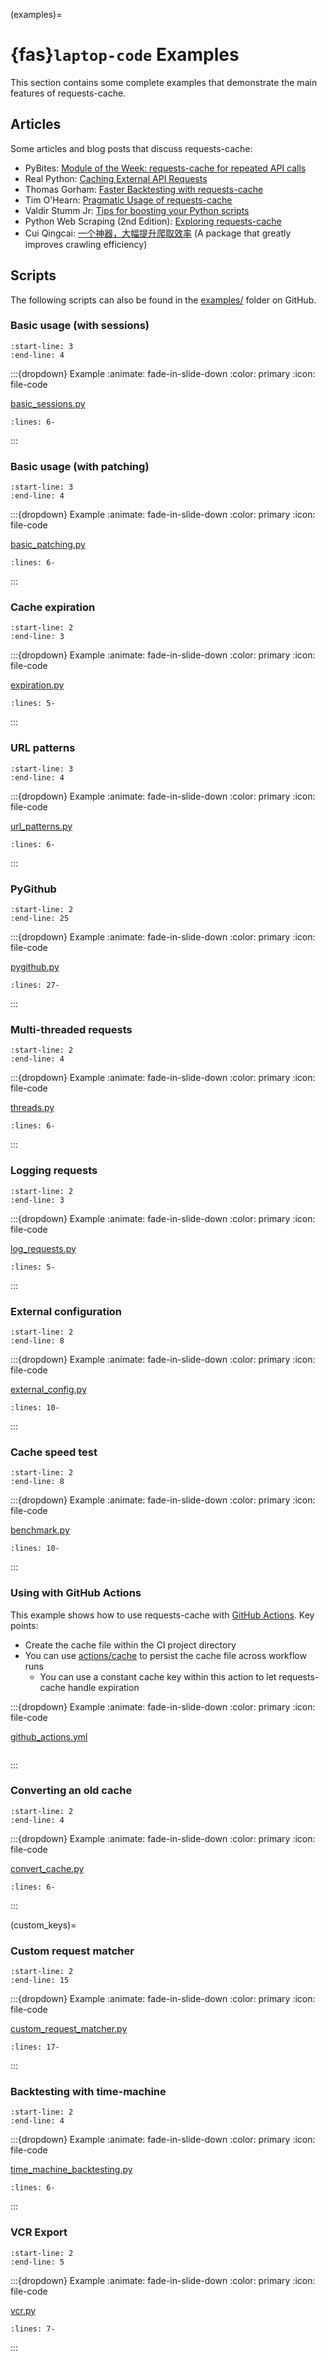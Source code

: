 (examples)=
# {fas}`laptop-code` Examples
This section contains some complete examples that demonstrate the main features of requests-cache.

## Articles
Some articles and blog posts that discuss requests-cache:

* PyBites: [Module of the Week: requests-cache for repeated API calls](https://pybit.es/articles/requests-cache/)
* Real Python: [Caching External API Requests](https://realpython.com/blog/python/caching-external-api-requests)
* Thomas Gorham: [Faster Backtesting with requests-cache](https://www.mntn.dev/blog/requests-cache)
* Tim O'Hearn: [Pragmatic Usage of requests-cache](https://www.tjohearn.com/2018/02/12/pragmatic-usage-of-requests-cache/)
* Valdir Stumm Jr: [Tips for boosting your Python scripts](https://stummjr.org/post/building-scripts-in-python/)
* Python Web Scraping (2nd Edition): [Exploring requests-cache](https://learning.oreilly.com/library/view/python-web-scraping/9781786462589/3fad0dcc-445b-49a4-8d5e-ba5e1ff8e3bb.xhtml)
* Cui Qingcai: [一个神器，大幅提升爬取效率](https://cuiqingcai.com/36052.html) (A package that greatly improves crawling efficiency)

<!--
Explicit line numbers are added below to include the module docstring in the main doc, and put the
rest of the module contents in a dropdown box.
TODO: It might be nice to have a custom extension to do this automatically.
-->
## Scripts
The following scripts can also be found in the
[examples/](https://github.com/requests-cache/requests-cache/tree/main/examples) folder on GitHub.

### Basic usage (with sessions)
```{include} ../examples/basic_sessions.py
:start-line: 3
:end-line: 4
```

:::{dropdown} Example
:animate: fade-in-slide-down
:color: primary
:icon: file-code

[basic_sessions.py](https://github.com/requests-cache/requests-cache/blob/main/examples/basic_sessions.py)
```{literalinclude} ../examples/basic_sessions.py
:lines: 6-
```
:::

### Basic usage (with patching)
```{include} ../examples/basic_patching.py
:start-line: 3
:end-line: 4
```

:::{dropdown} Example
:animate: fade-in-slide-down
:color: primary
:icon: file-code

[basic_patching.py](https://github.com/requests-cache/requests-cache/blob/main/examples/basic_patching.py)
```{literalinclude} ../examples/basic_patching.py
:lines: 6-
```
:::

### Cache expiration
```{include} ../examples/expiration.py
:start-line: 2
:end-line: 3
```

:::{dropdown} Example
:animate: fade-in-slide-down
:color: primary
:icon: file-code

[expiration.py](https://github.com/requests-cache/requests-cache/blob/main/examples/expiration.py)
```{literalinclude} ../examples/expiration.py
:lines: 5-
```
:::

### URL patterns
```{include} ../examples/url_patterns.py
:start-line: 3
:end-line: 4
```

:::{dropdown} Example
:animate: fade-in-slide-down
:color: primary
:icon: file-code

[url_patterns.py](https://github.com/requests-cache/requests-cache/blob/main/examples/url_patterns.py)
```{literalinclude} ../examples/url_patterns.py
:lines: 6-
```
:::

### PyGithub
```{include} ../examples/pygithub.py
:start-line: 2
:end-line: 25
```

:::{dropdown} Example
:animate: fade-in-slide-down
:color: primary
:icon: file-code

[pygithub.py](https://github.com/requests-cache/requests-cache/blob/main/examples/pygithub.py)
```{literalinclude} ../examples/pygithub.py
:lines: 27-
```
:::

### Multi-threaded requests
```{include} ../examples/threads.py
:start-line: 2
:end-line: 4
```

:::{dropdown} Example
:animate: fade-in-slide-down
:color: primary
:icon: file-code

[threads.py](https://github.com/requests-cache/requests-cache/blob/main/examples/threads.py)
```{literalinclude} ../examples/threads.py
:lines: 6-
```
:::

### Logging requests
```{include} ../examples/log_requests.py
:start-line: 2
:end-line: 3
```

:::{dropdown} Example
:animate: fade-in-slide-down
:color: primary
:icon: file-code

[log_requests.py](https://github.com/requests-cache/requests-cache/blob/main/examples/log_requests.py)
```{literalinclude} ../examples/log_requests.py
:lines: 5-
```
:::

### External configuration
```{include} ../examples/external_config.py
:start-line: 2
:end-line: 8
```

:::{dropdown} Example
:animate: fade-in-slide-down
:color: primary
:icon: file-code

[external_config.py](https://github.com/requests-cache/requests-cache/blob/main/examples/external_config.py)
```{literalinclude} ../examples/external_config.py
:lines: 10-
```
:::

### Cache speed test
```{include} ../examples/benchmark.py
:start-line: 2
:end-line: 8
```

:::{dropdown} Example
:animate: fade-in-slide-down
:color: primary
:icon: file-code

[benchmark.py](https://github.com/requests-cache/requests-cache/blob/main/examples/benchmark.py)
```{literalinclude} ../examples/benchmark.py
:lines: 10-
```
:::

### Using with GitHub Actions
This example shows how to use requests-cache with [GitHub Actions](https://docs.github.com/en/actions).
Key points:
* Create the cache file within the CI project directory
* You can use [actions/cache](https://github.com/actions/cache) to persist the cache file across
  workflow runs
    * You can use a constant cache key within this action to let requests-cache handle expiration


:::{dropdown} Example
:animate: fade-in-slide-down
:color: primary
:icon: file-code

[github_actions.yml](https://github.com/requests-cache/requests-cache/blob/main/examples/github_actions.yml)
```{literalinclude} ../examples/github_actions.yml
```
:::

### Converting an old cache
```{include} ../examples/convert_cache.py
:start-line: 2
:end-line: 4
```

:::{dropdown} Example
:animate: fade-in-slide-down
:color: primary
:icon: file-code

[convert_cache.py](https://github.com/requests-cache/requests-cache/blob/main/examples/convert_cache.py)
```{literalinclude} ../examples/convert_cache.py
:lines: 6-
```
:::

(custom_keys)=
### Custom request matcher
```{include} ../examples/custom_request_matcher.py
:start-line: 2
:end-line: 15
```

:::{dropdown} Example
:animate: fade-in-slide-down
:color: primary
:icon: file-code

[custom_request_matcher.py](https://github.com/requests-cache/requests-cache/blob/main/examples/custom_request_matcher.py)
```{literalinclude} ../examples/custom_request_matcher.py
:lines: 17-
```
:::


### Backtesting with time-machine
```{include} ../examples/time_machine_backtesting.py
:start-line: 2
:end-line: 4
```

:::{dropdown} Example
:animate: fade-in-slide-down
:color: primary
:icon: file-code

[time_machine_backtesting.py](https://github.com/requests-cache/requests-cache/blob/main/examples/time_machine_backtesting.py)
```{literalinclude} ../examples/time_machine_backtesting.py
:lines: 6-
```
:::


### VCR Export
```{include} ../examples/vcr.py
:start-line: 2
:end-line: 5
```

:::{dropdown} Example
:animate: fade-in-slide-down
:color: primary
:icon: file-code

[vcr.py](https://github.com/requests-cache/requests-cache/blob/main/examples/vcr.py)
```{literalinclude} ../examples/vcr.py
:lines: 7-
```
:::
